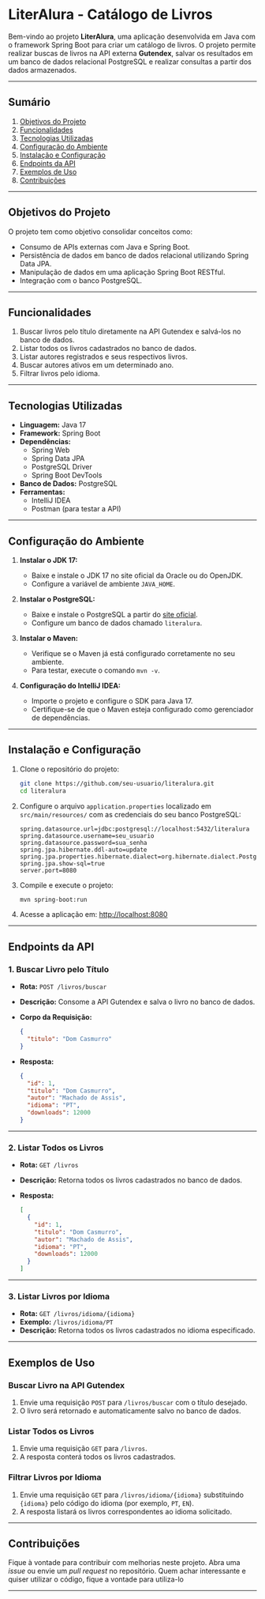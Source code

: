 # LiterAlura - Catálogo de Livros

Bem-vindo ao projeto **LiterAlura**, uma aplicação desenvolvida em Java com o framework Spring Boot para criar um catálogo de livros. O projeto permite realizar buscas de livros na API externa **Gutendex**, salvar os resultados em um banco de dados relacional PostgreSQL e realizar consultas a partir dos dados armazenados.

---

## **Sumário**

1. [Objetivos do Projeto](#objetivos-do-projeto)
2. [Funcionalidades](#funcionalidades)
3. [Tecnologias Utilizadas](#tecnologias-utilizadas)
4. [Configuração do Ambiente](#configuração-do-ambiente)
5. [Instalação e Configuração](#instalação-e-configuração)
6. [Endpoints da API](#endpoints-da-api)
7. [Exemplos de Uso](#exemplos-de-uso)
8. [Contribuições](#contribuições)

---

## **Objetivos do Projeto**

O projeto tem como objetivo consolidar conceitos como:

- Consumo de APIs externas com Java e Spring Boot.
- Persistência de dados em banco de dados relacional utilizando Spring Data JPA.
- Manipulação de dados em uma aplicação Spring Boot RESTful.
- Integração com o banco PostgreSQL.

---

## **Funcionalidades**

1. Buscar livros pelo título diretamente na API Gutendex e salvá-los no banco de dados.
2. Listar todos os livros cadastrados no banco de dados.
3. Listar autores registrados e seus respectivos livros.
4. Buscar autores ativos em um determinado ano.
5. Filtrar livros pelo idioma.

---

## **Tecnologias Utilizadas**

- **Linguagem:** Java 17
- **Framework:** Spring Boot
- **Dependências:**
  - Spring Web
  - Spring Data JPA
  - PostgreSQL Driver
  - Spring Boot DevTools
- **Banco de Dados:** PostgreSQL
- **Ferramentas:**
  - IntelliJ IDEA
  - Postman (para testar a API)

---

## **Configuração do Ambiente**

1. **Instalar o JDK 17:**
   - Baixe e instale o JDK 17 no site oficial da Oracle ou do OpenJDK.
   - Configure a variável de ambiente `JAVA_HOME`.

2. **Instalar o PostgreSQL:**
   - Baixe e instale o PostgreSQL a partir do [site oficial](https://www.postgresql.org/).
   - Configure um banco de dados chamado `literalura`.

3. **Instalar o Maven:**
   - Verifique se o Maven já está configurado corretamente no seu ambiente.
   - Para testar, execute o comando `mvn -v`.

4. **Configuração do IntelliJ IDEA:**
   - Importe o projeto e configure o SDK para Java 17.
   - Certifique-se de que o Maven esteja configurado como gerenciador de dependências.

---

## **Instalação e Configuração**

1. Clone o repositório do projeto:

   ```bash
   git clone https://github.com/seu-usuario/literalura.git
   cd literalura
   ```

2. Configure o arquivo `application.properties` localizado em `src/main/resources/` com as credenciais do seu banco PostgreSQL:

   ```properties
   spring.datasource.url=jdbc:postgresql://localhost:5432/literalura
   spring.datasource.username=seu_usuario
   spring.datasource.password=sua_senha
   spring.jpa.hibernate.ddl-auto=update
   spring.jpa.properties.hibernate.dialect=org.hibernate.dialect.PostgreSQLDialect
   spring.jpa.show-sql=true
   server.port=8080
   ```

3. Compile e execute o projeto:

   ```bash
   mvn spring-boot:run
   ```

4. Acesse a aplicação em: [http://localhost:8080](http://localhost:8080)

---

## **Endpoints da API**

### **1. Buscar Livro pelo Título**
- **Rota:** `POST /livros/buscar`
- **Descrição:** Consome a API Gutendex e salva o livro no banco de dados.
- **Corpo da Requisição:**

  ```json
  {
    "titulo": "Dom Casmurro"
  }
  ```

- **Resposta:**

  ```json
  {
    "id": 1,
    "titulo": "Dom Casmurro",
    "autor": "Machado de Assis",
    "idioma": "PT",
    "downloads": 12000
  }
  ```

---

### **2. Listar Todos os Livros**
- **Rota:** `GET /livros`
- **Descrição:** Retorna todos os livros cadastrados no banco de dados.
- **Resposta:**

  ```json
  [
    {
      "id": 1,
      "titulo": "Dom Casmurro",
      "autor": "Machado de Assis",
      "idioma": "PT",
      "downloads": 12000
    }
  ]
  ```

---

### **3. Listar Livros por Idioma**
- **Rota:** `GET /livros/idioma/{idioma}`
- **Exemplo:** `/livros/idioma/PT`
- **Descrição:** Retorna todos os livros cadastrados no idioma especificado.

---

## **Exemplos de Uso**

### **Buscar Livro na API Gutendex**
1. Envie uma requisição `POST` para `/livros/buscar` com o título desejado.
2. O livro será retornado e automaticamente salvo no banco de dados.

### **Listar Todos os Livros**
1. Envie uma requisição `GET` para `/livros`.
2. A resposta conterá todos os livros cadastrados.

### **Filtrar Livros por Idioma**
1. Envie uma requisição `GET` para `/livros/idioma/{idioma}` substituindo `{idioma}` pelo código do idioma (por exemplo, `PT`, `EN`).
2. A resposta listará os livros correspondentes ao idioma solicitado.

---

## **Contribuições**

Fique à vontade para contribuir com melhorias neste projeto. Abra uma *issue* ou envie um *pull request* no repositório.
Quem achar interessante e quiser utilizar o código, fique a vontade para utiliza-lo

---

